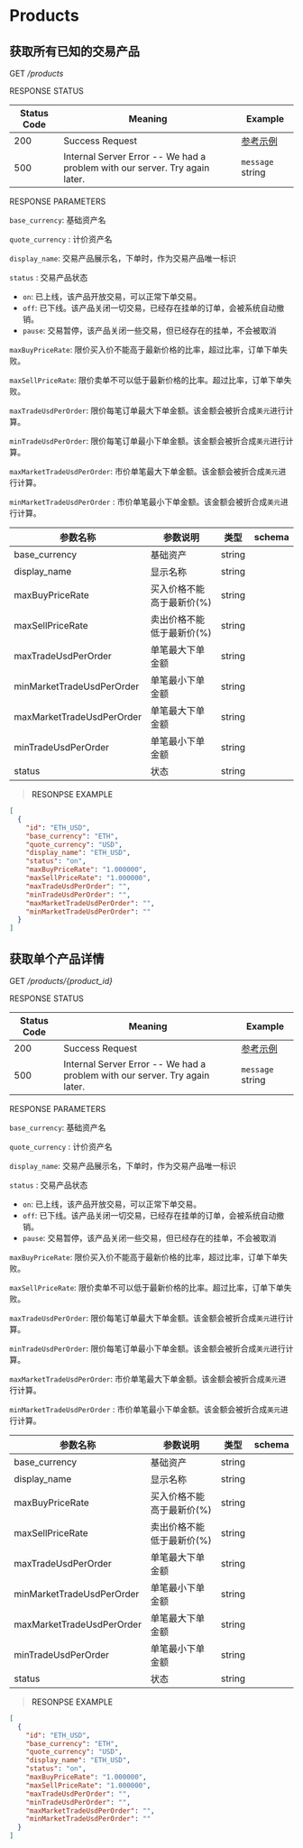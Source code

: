 # Products

## 获取所有已知的交易产品

<font class="httpget">GET</font> */products*



<aside>
RESPONSE STATUS
</aside>

Status Code | Meaning | Example
---------- | ------- | --------
200 | Success Request | [参考示例](#ResonpseExample1)
500 | Internal Server Error -- We had a problem with our server. Try again later. | <code>message</code> string

<aside>
RESPONSE PARAMETERS
</aside>

`base_currency`: 基础资产名

`quote_currency` : 计价资产名

`display_name`: 交易产品展示名，下单时，作为交易产品唯一标识

`status` : 交易产品状态
- `on`: 已上线，该产品开放交易，可以正常下单交易。
- `off`: 已下线。该产品关闭一切交易，已经存在挂单的订单，会被系统自动撤销。
- `pause`: 交易暂停，该产品关闭一些交易，但已经存在的挂单，不会被取消


`maxBuyPriceRate`: 限价买入价不能高于最新价格的比率，超过比率，订单下单失败。

`maxSellPriceRate`: 限价卖单不可以低于最新价格的比率。超过比率，订单下单失败。

`maxTradeUsdPerOrder`: 限价每笔订单最大下单金额。该金额会被折合成`美元`进行计算。

`minTradeUsdPerOrder`: 限价每笔订单最小下单金额。该金额会被折合成`美元`进行计算。

`maxMarketTradeUsdPerOrder`: 市价单笔最大下单金额。该金额会被折合成`美元`进行计算。

`minMarketTradeUsdPerOrder` : 市价单笔最小下单金额。该金额会被折合成`美元`进行计算。

| 参数名称 | 参数说明 | 类型 | schema |
| -------- | -------- | ----- |----- | 
|base_currency|基础资产|string||
|display_name|显示名称|string||
|maxBuyPriceRate|买入价格不能高于最新价(%)|string||
|maxSellPriceRate|卖出价格不能低于最新价(%)|string||
|maxTradeUsdPerOrder|单笔最大下单金额|string||
|minMarketTradeUsdPerOrder|单笔最小下单金额|string||
|maxMarketTradeUsdPerOrder|单笔最大下单金额|string||
|minTradeUsdPerOrder|单笔最小下单金额|string||
|status|状态|string||


> <a name="ResonpseExample">RESONPSE EXAMPLE</a>

```json
[
  {
    "id": "ETH_USD",
    "base_currency": "ETH",
    "quote_currency": "USD",
    "display_name": "ETH_USD",
    "status": "on",
    "maxBuyPriceRate": "1.000000",
    "maxSellPriceRate": "1.000000",
    "maxTradeUsdPerOrder": "",
    "minTradeUsdPerOrder": "",
    "maxMarketTradeUsdPerOrder": "",
    "minMarketTradeUsdPerOrder": ""
  }
]
```

## 获取单个产品详情

<font class="httpget">GET</font> */products/{product_id}*


<aside>
RESPONSE STATUS
</aside>

Status Code | Meaning | Example
---------- | ------- | --------
200 | Success Request | [参考示例](#ResonpseExample1)
500 | Internal Server Error -- We had a problem with our server. Try again later. | <code>message</code> string

<aside>
RESPONSE PARAMETERS
</aside>

`base_currency`: 基础资产名

`quote_currency` : 计价资产名

`display_name`: 交易产品展示名，下单时，作为交易产品唯一标识

`status` : 交易产品状态
- `on`: 已上线，该产品开放交易，可以正常下单交易。
- `off`: 已下线。该产品关闭一切交易，已经存在挂单的订单，会被系统自动撤销。
- `pause`: 交易暂停，该产品关闭一些交易，但已经存在的挂单，不会被取消


`maxBuyPriceRate`: 限价买入价不能高于最新价格的比率，超过比率，订单下单失败。

`maxSellPriceRate`: 限价卖单不可以低于最新价格的比率。超过比率，订单下单失败。

`maxTradeUsdPerOrder`: 限价每笔订单最大下单金额。该金额会被折合成`美元`进行计算。

`minTradeUsdPerOrder`: 限价每笔订单最小下单金额。该金额会被折合成`美元`进行计算。

`maxMarketTradeUsdPerOrder`: 市价单笔最大下单金额。该金额会被折合成`美元`进行计算。

`minMarketTradeUsdPerOrder` : 市价单笔最小下单金额。该金额会被折合成`美元`进行计算。

| 参数名称 | 参数说明 | 类型 | schema |
| -------- | -------- | ----- |----- | 
|base_currency|基础资产|string||
|display_name|显示名称|string||
|maxBuyPriceRate|买入价格不能高于最新价(%)|string||
|maxSellPriceRate|卖出价格不能低于最新价(%)|string||
|maxTradeUsdPerOrder|单笔最大下单金额|string||
|minMarketTradeUsdPerOrder|单笔最小下单金额|string||
|maxMarketTradeUsdPerOrder|单笔最大下单金额|string||
|minTradeUsdPerOrder|单笔最小下单金额|string||
|status|状态|string||


> <a name="ResonpseExample">RESONPSE EXAMPLE</a>

```json
[
  {
    "id": "ETH_USD",
    "base_currency": "ETH",
    "quote_currency": "USD",
    "display_name": "ETH_USD",
    "status": "on",
    "maxBuyPriceRate": "1.000000",
    "maxSellPriceRate": "1.000000",
    "maxTradeUsdPerOrder": "",
    "minTradeUsdPerOrder": "",
    "maxMarketTradeUsdPerOrder": "",
    "minMarketTradeUsdPerOrder": ""
  }
]
```


